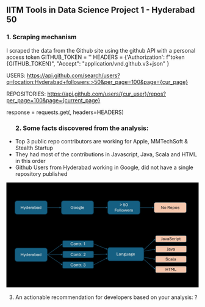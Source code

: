 ## IITM Tools in Data Science Project 1 - Hyderabad 50

### 1. Scraping mechanism ###
I scraped the data from the Github site using the github API with a personal access token
             GITHUB_TOKEN =  '<personal-token>'
             HEADERS = {'Authorization': f"token {GITHUB_TOKEN}",
                        "Accept": "application/vnd.github.v3+json"
             }
      
USERS: https://api.github.com/search/users?q=location:Hyderabad+followers:>50&per_page=100&page={cur_page}

REPOSITORIES: https://api.github.com/users/{cur_user}/repos?per_page=100&page={current_page}

response = requests.get(<above-url>, headers=HEADERS)

   <p align="left">
<ul>
          
### 2. Some facts discovered from the analysis: ###

  <li>   Top 3 public repo contributors are working for Apple, MMTechSoft & Stealth Startup
</li>
          <li>    They had most of the contributions in Javascript, Java, Scala and HTML in this order
</li>
          <li>    Github Users from Hyderabad working in Google, did not have a single repository published
</li>
</ul>
</p>
      
![Logo](Project-1-Findings.jpg)
      
3. An actionable recommendation for developers based on your analysis: ?




